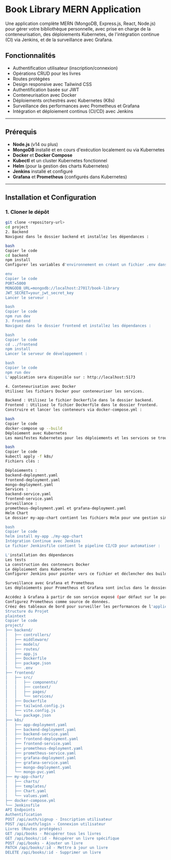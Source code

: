 # Book Library MERN Application

Une application complète MERN (MongoDB, Express.js, React, Node.js) pour gérer votre bibliothèque personnelle, avec prise en charge de la conteneurisation, des déploiements Kubernetes, de l'intégration continue (CI) via Jenkins, et de la surveillance avec Grafana.

## Fonctionnalités

- Authentification utilisateur (inscription/connexion)
- Opérations CRUD pour les livres
- Routes protégées
- Design responsive avec Tailwind CSS
- Authentification basée sur JWT
- Conteneurisation avec Docker
- Déploiements orchestrés avec Kubernetes (K8s)
- Surveillance des performances avec Prometheus et Grafana
- Intégration et déploiement continus (CI/CD) avec Jenkins

---

## Prérequis

- **Node.js** (v14 ou plus)
- **MongoDB** installé et en cours d'exécution localement ou via Kubernetes
- **Docker** et **Docker Compose**
- **Kubectl** et un cluster Kubernetes fonctionnel
- **Helm** (pour la gestion des charts Kubernetes)
- **Jenkins** installé et configuré
- **Grafana** et **Prometheus** (configurés dans Kubernetes)

---

## Installation et Configuration

### 1. Cloner le dépôt

```bash
git clone <repository-url>
cd project
2. Backend
Naviguez dans le dossier backend et installez les dépendances :

bash
Copier le code
cd backend
npm install
Configurer les variables d'environnement en créant un fichier .env dans le dossier backend :

env
Copier le code
PORT=5000
MONGODB_URL=mongodb://localhost:27017/book-library
JWT_SECRET=your_jwt_secret_key
Lancer le serveur :

bash
Copier le code
npm run dev
3. Frontend
Naviguez dans le dossier frontend et installez les dépendances :

bash
Copier le code
cd ../frontend
npm install
Lancer le serveur de développement :

bash
Copier le code
npm run dev
L'application sera disponible sur : http://localhost:5173

4. Conteneurisation avec Docker
Utilisez les fichiers Docker pour conteneuriser les services.

Backend : Utilisez le fichier Dockerfile dans le dossier backend.
Frontend : Utilisez le fichier Dockerfile dans le dossier frontend.
Construire et lancer les conteneurs via docker-compose.yml :

bash
Copier le code
docker-compose up --build
Déploiement avec Kubernetes
Les manifestes Kubernetes pour les déploiements et les services se trouvent dans le dossier k8s. Exemple pour appliquer tous les manifestes :

bash
Copier le code
kubectl apply -f k8s/
Fichiers clés :

Déploiements :
backend-deployment.yaml
frontend-deployment.yaml
mongo-deployment.yaml
Services :
backend-service.yaml
frontend-service.yaml
Surveillance :
prometheus-deployment.yaml et grafana-deployment.yaml
Helm Chart
Le dossier my-app-chart contient les fichiers Helm pour une gestion simplifiée. Installez l'application avec :

bash
Copier le code
helm install my-app ./my-app-chart
Intégration Continue avec Jenkins
Le fichier Jenkinsfile contient le pipeline CI/CD pour automatiser :

L'installation des dépendances
Les tests
La construction des conteneurs Docker
Le déploiement dans Kubernetes
Configurer Jenkins pour pointer vers ce fichier et déclencher des builds.

Surveillance avec Grafana et Prometheus
Les déploiements pour Prometheus et Grafana sont inclus dans le dossier k8s. Une fois déployés :

Accédez à Grafana à partir de son service exposé (par défaut sur le port 3000).
Configurez Prometheus comme source de données.
Créez des tableaux de bord pour surveiller les performances de l'application.
Structure du Projet
plaintext
Copier le code
project/
├── backend/
│   ├── controllers/
│   ├── middleware/
│   ├── models/
│   ├── routes/
│   ├── app.js
│   ├── Dockerfile
│   ├── package.json
│   └── .env
├── frontend/
│   ├── src/
│   │   ├── components/
│   │   ├── context/
│   │   ├── pages/
│   │   └── services/
│   ├── Dockerfile
│   ├── tailwind.config.js
│   ├── vite.config.js
│   └── package.json
├── k8s/
│   ├── app-deployment.yaml
│   ├── backend-deployment.yaml
│   ├── backend-service.yaml
│   ├── frontend-deployment.yaml
│   ├── frontend-service.yaml
│   ├── prometheus-deployment.yaml
│   ├── prometheus-service.yaml
│   ├── grafana-deployment.yaml
│   ├── grafana-service.yaml
│   ├── mongo-deployment.yaml
│   └── mongo-pvc.yaml
├── my-app-chart/
│   ├── charts/
│   ├── templates/
│   ├── Chart.yaml
│   └── values.yaml
├── docker-compose.yml
└── Jenkinsfile
API Endpoints
Authentification
POST /api/auth/signup - Inscription utilisateur
POST /api/auth/login - Connexion utilisateur
Livres (Routes protégées)
GET /api/books - Récupérer tous les livres
GET /api/books/:id - Récupérer un livre spécifique
POST /api/books - Ajouter un livre
PATCH /api/books/:id - Mettre à jour un livre
DELETE /api/books/:id - Supprimer un livre
